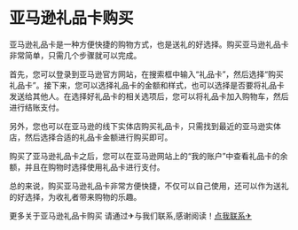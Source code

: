 # 亚马逊礼品卡购买

亚马逊礼品卡是一种方便快捷的购物方式，也是送礼的好选择。购买亚马逊礼品卡非常简单，只需几个步骤就可以完成。

首先，您可以登录到亚马逊官方网站，在搜索框中输入“礼品卡”，然后选择“购买礼品卡”。接下来，您可以选择礼品卡的金额和样式，也可以选择是否要将礼品卡发送给其他人。在选择好礼品卡的相关选项后，您可以将礼品卡加入购物车，然后进行结账支付。

另外，您也可以在亚马逊的线下实体店购买礼品卡，只需找到最近的亚马逊实体店，然后选择合适的礼品卡金额进行购买即可。

购买了亚马逊礼品卡之后，您可以在亚马逊网站上的“我的账户”中查看礼品卡的余额，并且在购物时选择使用礼品卡进行支付。

总的来说，购买亚马逊礼品卡非常方便快捷，不仅可以自己使用，还可以作为送礼的好选择，为收礼者带来购物的乐趣。

更多关于亚马逊礼品卡购买 请通过✈与我们联系,感谢阅读！[点我联系✈](https://pro.G208.com)
